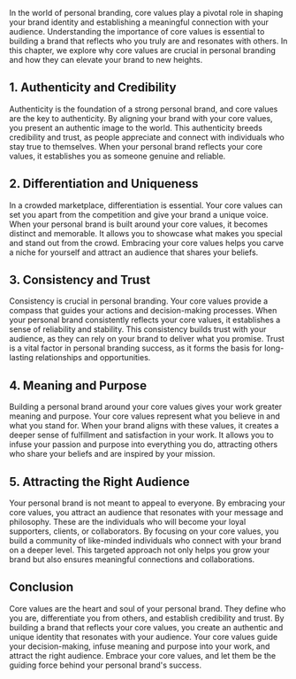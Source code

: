 
In the world of personal branding, core values play a pivotal role in shaping your brand identity and establishing a meaningful connection with your audience. Understanding the importance of core values is essential to building a brand that reflects who you truly are and resonates with others. In this chapter, we explore why core values are crucial in personal branding and how they can elevate your brand to new heights.

## 1\. Authenticity and Credibility

Authenticity is the foundation of a strong personal brand, and core values are the key to authenticity. By aligning your brand with your core values, you present an authentic image to the world. This authenticity breeds credibility and trust, as people appreciate and connect with individuals who stay true to themselves. When your personal brand reflects your core values, it establishes you as someone genuine and reliable.

## 2\. Differentiation and Uniqueness

In a crowded marketplace, differentiation is essential. Your core values can set you apart from the competition and give your brand a unique voice. When your personal brand is built around your core values, it becomes distinct and memorable. It allows you to showcase what makes you special and stand out from the crowd. Embracing your core values helps you carve a niche for yourself and attract an audience that shares your beliefs.

## 3\. Consistency and Trust

Consistency is crucial in personal branding. Your core values provide a compass that guides your actions and decision-making processes. When your personal brand consistently reflects your core values, it establishes a sense of reliability and stability. This consistency builds trust with your audience, as they can rely on your brand to deliver what you promise. Trust is a vital factor in personal branding success, as it forms the basis for long-lasting relationships and opportunities.

## 4\. Meaning and Purpose

Building a personal brand around your core values gives your work greater meaning and purpose. Your core values represent what you believe in and what you stand for. When your brand aligns with these values, it creates a deeper sense of fulfillment and satisfaction in your work. It allows you to infuse your passion and purpose into everything you do, attracting others who share your beliefs and are inspired by your mission.

## 5\. Attracting the Right Audience

Your personal brand is not meant to appeal to everyone. By embracing your core values, you attract an audience that resonates with your message and philosophy. These are the individuals who will become your loyal supporters, clients, or collaborators. By focusing on your core values, you build a community of like-minded individuals who connect with your brand on a deeper level. This targeted approach not only helps you grow your brand but also ensures meaningful connections and collaborations.

## Conclusion

Core values are the heart and soul of your personal brand. They define who you are, differentiate you from others, and establish credibility and trust. By building a brand that reflects your core values, you create an authentic and unique identity that resonates with your audience. Your core values guide your decision-making, infuse meaning and purpose into your work, and attract the right audience. Embrace your core values, and let them be the guiding force behind your personal brand's success.
